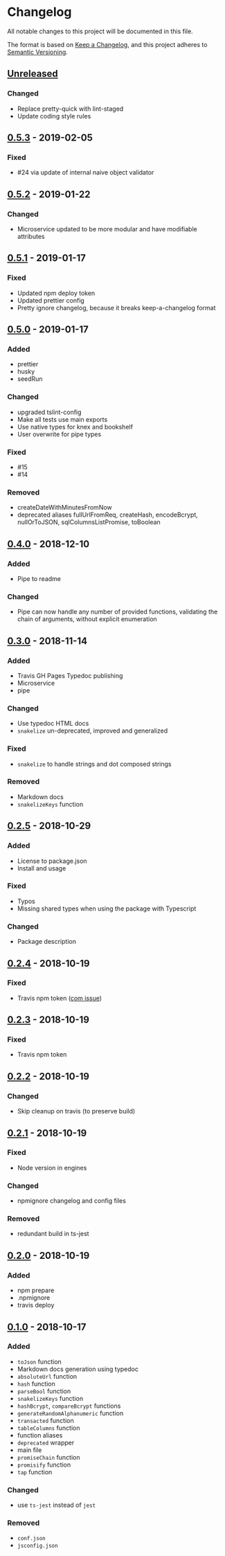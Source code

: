 # Changelog
All notable changes to this project will be documented in this file.

The format is based on [Keep a Changelog](https://keepachangelog.com/en/1.0.0/),
and this project adheres to [Semantic Versioning](https://semver.org/spec/v2.0.0.html).

## [Unreleased]
### Changed
- Replace pretty-quick with lint-staged
- Update coding style rules

## [0.5.3] - 2019-02-05
### Fixed
- #24 via update of internal naive object validator

## [0.5.2] - 2019-01-22
### Changed
- Microservice updated to be more modular and have modifiable attributes

## [0.5.1] - 2019-01-17
### Fixed
- Updated npm deploy token
- Updated prettier config
- Pretty ignore changelog, because it breaks keep-a-changelog format

## [0.5.0] - 2019-01-17
### Added
- prettier
- husky
- seedRun

### Changed
- upgraded tslint-config
- Make all tests use main exports
- Use native types for knex and bookshelf
- User overwrite for pipe types

### Fixed
- #15
- #14

### Removed
- createDateWithMinutesFromNow
- deprecated aliases fullUrlFromReq, createHash, encodeBcrypt, nullOrToJSON, sqlColumnsListPromise, toBoolean

## [0.4.0] - 2018-12-10
### Added
- Pipe to readme

### Changed
- Pipe can now handle any number of provided functions, validating the chain of arguments, without explicit enumeration

## [0.3.0] - 2018-11-14
### Added
- Travis GH Pages Typedoc publishing
- Microservice
- pipe

### Changed
- Use typedoc HTML docs
- `snakelize` un-deprecated, improved and generalized

### Fixed
- `snakelize` to handle strings and dot composed strings

### Removed
- Markdown docs
- `snakelizeKeys` function

## [0.2.5] - 2018-10-29
### Added
- License to package.json
- Install and usage

### Fixed
- Typos
- Missing shared types when using the package with Typescript

### Changed
- Package description

## [0.2.4] - 2018-10-19
### Fixed
- Travis npm token ([com issue](https://github.com/travis-ci/travis-ci/issues/9403))

## [0.2.3] - 2018-10-19
### Fixed
- Travis npm token

## [0.2.2] - 2018-10-19
### Changed
- Skip cleanup on travis (to preserve build)

## [0.2.1] - 2018-10-19
### Fixed
- Node version in engines

### Changed
- npmignore changelog and config files

### Removed
- redundant build in ts-jest

## [0.2.0] - 2018-10-19
### Added
- npm prepare
- .npmignore
- travis deploy

## [0.1.0] - 2018-10-17
### Added
- `toJson` function
- Markdown docs generation using typedoc
- `absoluteUrl` function
- `hash` function
- `parseBool` function
- `snakelizeKeys` function
- `hashBcrypt`, `compareBcrypt` functions
- `generateRandomAlphanumeric` function
- `transacted` function
- `tableColumns` function
- function aliases
- `deprecated` wrapper
- main file
- `promiseChain` function
- `promisify` function
- `tap` function

### Changed
- use `ts-jest` instead of `jest`

### Removed
- `conf.json`
- `jsconfig.json`

[Unreleased]: https://github.com/AckeeCZ/desmond/compare/v0.5.3...HEAD
[0.5.3]: https://github.com/AckeeCZ/desmond/compare/v0.5.2...v0.5.3
[0.5.2]: https://github.com/AckeeCZ/desmond/compare/v0.5.1...v0.5.2
[0.5.1]: https://github.com/AckeeCZ/desmond/compare/v0.5.0...v0.5.1
[0.5.0]: https://github.com/AckeeCZ/desmond/compare/v0.4.0...v0.5.0
[0.4.0]: https://github.com/AckeeCZ/desmond/compare/v0.3.0...v0.4.0
[0.3.0]: https://github.com/AckeeCZ/desmond/compare/v0.2.5...v0.3.0
[0.2.5]: https://github.com/AckeeCZ/desmond/compare/v0.2.4...v0.2.5
[0.2.4]: https://github.com/AckeeCZ/desmond/compare/v0.2.3...v0.2.4
[0.2.3]: https://github.com/AckeeCZ/desmond/compare/v0.2.2...v0.2.3
[0.2.2]: https://github.com/AckeeCZ/desmond/compare/v0.2.1...v0.2.2
[0.2.1]: https://github.com/AckeeCZ/desmond/compare/v0.2.0...v0.2.1
[0.2.0]: https://github.com/AckeeCZ/desmond/compare/v0.1.0...v0.2.0
[0.1.0]: https://github.com/AckeeCZ/desmond/compare/d27f13b...v0.1.0
